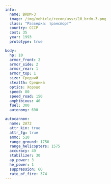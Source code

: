 ```yaml
---
info:
  name: BRDM-3
  image: /img/vehicle/recon/ussr/10_brdm-3.png
  class: "Разведка: транспорт"
  country: СССР
  cost: 35
  year: 1993
  prototype: true

body:
  hp: 10
  armor_front: 2
  armor_side: 2
  armor_rear: 1
  armor_top: 1
  size: Средний
  stealth: Средний
  optics: Хорошо
  speed: 80
  speed_road: 150
  amphibious: 40
  fuel: 300
  autonomy: 600

autocannon:
  name: 2A72
  attr_kin: true
  attr_fg: true
  ammo: 510
  range_ground: 1750
  range_helicopters: 1575
  accuracy: 40
  stabilizer: 30
  ap_power: 3
  he_power: 1
  suppression: 60
  rate_of_fire: 374
---
```

